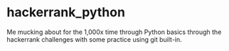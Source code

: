 # hackerrank_python

Me mucking about for the 1,000x time through Python basics through the hackerrank challenges with some practice using git built-in.

